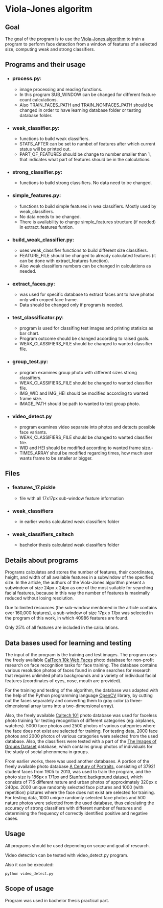 # Viola-Jones algoritm 

## Goal

The goal of the program is to use the [Viola-Jones algorithm](https://doi.org/10.1023/B:VISI.0000013087.49260.fb) to train a program to perform
face detection from a window of features of a selected size, computing weak and strong classifiers.

## Programs and their usage

- ### process.py:
    - image processing and reading functions. 
    - In this program SUB_WINDOW can be changed for different feature count calculations.
    - Also TRAIN_FACES_PATH and TRAIN_NONFACES_PATH should be changed in order to have learning database folder or testing database folder.

- ### weak_classifier.py:
    -  functions to build weak classifiers.
    - STATS_AFTER can be set to numbet of features after which current status will be printed out. 
    - PART_OF_FEATURES should be change to number smaller than 1, that indicates what part of features should be in the calculations.

- ### strong_classifier.py:
    - functions to build strong classifiers. No data need to be changed.

- ### simple_features.py:
    - functions to build simple features in wea classifiers. Mostly used by weak_classifiers.
    -  No data needs to be changed.
    - There is availability to change simple_features structure (if needed) in extract_features funtion.

- ### build_weak_classifier.py:
    - uses weak_classifier functions to build different size classifiers.
    - FEATURE_FILE should be changed to already
 calculated features (it can be done with extract_features function).
    - Also weak classifiers numbers can be changed in calculations as needed.

- ### extract_faces.py: 
    - was used for specific database to extract faces ant to have photos only with croped face frame.
    - Data should be changed only if program is needed.

- ### test_classificator.py: 
    - program is used for classifing test images and printing statisics as bar chart. 
    - Program outcome should be changed according to raised goals.
    - WEAK_CLASSIFIERS_FILE should be changed to wanted classifier file.

- ### group_test.py:
     - program examines group photo with different sizes strong classifiers. 
     - WEAK_CLASSIFIERS_FILE should be changed to wanted classifier file. 
    - IMG_WID and IMG_HEI should be modified according to wanted frame size. 
    - IMAGE_PATH should be path to wanted to test group photo.

- ### video_detect.py 
    - program examines video separate into photos and detects possible face variants.
    - WEAK_CLASSIFIERS_FILE should be changed to wanted classifier file.
    - WID and HEI should be modified according to wanted frame size.-
    - TIMES_ARRAY shoul be modified regarding times, how much user wants frame to be smaller ar bigger.

## Files

- ### features_17.pickle
    - file with all 17x17px sub-window feature information
- ### weak_classifiers
    - in earlier works calculated weak classifiers folder
- ### weak_classifiers_caltech
    - bachelor thesis calculated weak classifiers folder

## Details about programs

Programs calculates and stores the number of features, their coordinates, height, and width of all available features in a subwindow of the specified size. In the article, the authors of the Viola-Jones algorithm present a subwindow of size 24px x 24px as one of the most suitable for searching facial features, because in this way the number of features is maximally reduced without losing resolution.

 Due to limited resources (the sub-window mentioned in the article contains over 160,000 features), a sub-window of size 17px x 17px was selected in the program of this work, in which 40986 features are found.

Only 25\% of all features are included in the calculations.

## Data bases used for learning and testing

The input of the program is the training and test images. The program uses the freely available [CalTech 10k Web Faces](https://www.vision.caltech.edu/datasets/caltech_10k_webfaces/) photo database 
for non-profit research on face recognition tasks for face training. The database contains various resolution photos of faces found in 
online searches for research that requires unlimited photo backgrounds and a variety of individual facial features (coordinates of 
eyes, nose, mouth are provided).

 For the training and testing of the algorithm, the database was adapted with the help of the Python 
programming language [OpenCV](https://opencv.org/) library, by cutting out the faces separately and converting them to gray color (a three-dimensional array 
turns into a two-dimensional array).

Also, the freely available [Caltech 101](https://data.caltech.edu/records/mzrjq-6wc02) photo database was used for faceless photo training for 
testing recognition of different categories (eg: airplanes, watches). 5000 face photos and 2500 photos of various categories where the 
face does not exist are selected for training. For testing data, 2000 face photos and 2000 photos of various categories were selected 
from the used database. Also, the classifiers were tested with a part of the [The Images of Groups Dataset](http://chenlab.ece.cornell.edu/people/Andy/ImagesOfGroups.html) database, which contains 
group photos of individuals for the study of social phenomena in groups.

From earlier works, there was used another databases. A portion of the freely available photo database [A Century of Portraits]( 	
https://doi.org/10.48550/arXiv.1511.02575), consisting of 37921 student faces from 1905 to 2013, was used to train the program, and the photo size is 186px x 171px  and [Stanford background dataset](http://dags.stanford.edu/projects/scenedataset.html), which consists of 715 different nature and urban photos of approximately 320px x 240px. 2000 unique randomly selected face pictures and 1000 (with repetition) pictures where the face does not exist are selected for training. For testing data, 1000 unique randomly selected face photos and 500 nature photos were selected from the used database, thus calculating the accuracy of strong classifiers with different number of features and determining the frequency of correctly identified positive and negative cases.

## Usage

All programs should be used depending on scope and goal of research.

Video detection can be tested with video_detect.py program.

Also it can be executed:
```
python video_detect.py
```

## Scope of usage

Program was used in bachelor thesis practical part.